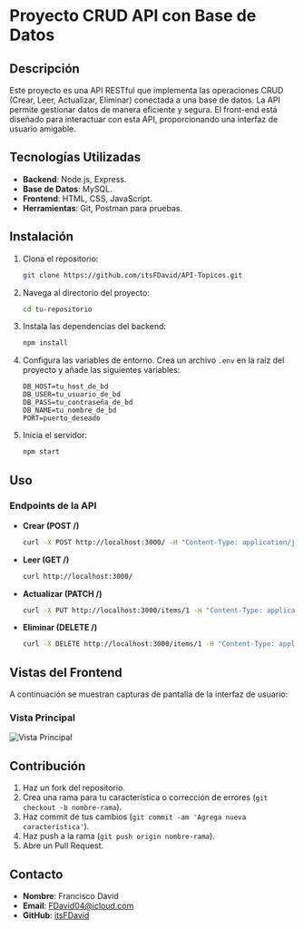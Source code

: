 # Proyecto CRUD API con Base de Datos

## Descripción

Este proyecto es una API RESTful que implementa las operaciones CRUD (Crear, Leer, Actualizar, Eliminar) conectada a una base de datos. La API permite gestionar datos de manera eficiente y segura. El front-end está diseñado para interactuar con esta API, proporcionando una interfaz de usuario amigable.

## Tecnologías Utilizadas

- **Backend**: Node.js, Express.
- **Base de Datos**: MySQL.
- **Frontend**: HTML, CSS, JavaScript.
- **Herramientas**: Git, Postman para pruebas.

## Instalación

1. Clona el repositorio:
    ```bash
    git clone https://github.com/itsFDavid/API-Topicos.git
    ```
2. Navega al directorio del proyecto:
    ```bash
    cd tu-repositorio
    ```
3. Instala las dependencias del backend:
    ```bash
    npm install
    ```
4. Configura las variables de entorno. Crea un archivo `.env` en la raíz del proyecto y añade las siguientes variables:
    ```env
    DB_HOST=tu_host_de_bd
    DB_USER=tu_usuario_de_bd
    DB_PASS=tu_contraseña_de_bd
    DB_NAME=tu_nombre_de_bd
    PORT=puerto_deseado
    ```
5. Inicia el servidor:
    ```bash
    npm start
    ```

## Uso

### Endpoints de la API

- **Crear (POST /)**
    ```bash
    curl -X POST http://localhost:3000/ -H "Content-Type: application/json" -d '{"nombre": "Juan"}'
    ```

- **Leer (GET /)**
    ```bash
    curl http://localhost:3000/
    ```

- **Actualizar (PATCH /)**
    ```bash
    curl -X PUT http://localhost:3000/items/1 -H "Content-Type: application/json" -d '{"nombre": "David", "id": 1}'
    ```

- **Eliminar (DELETE /)**
    ```bash
    curl -X DELETE http://localhost:3000/items/1 -H "Content-Type: application/json" -d '{"id": 1}'
    ```

## Vistas del Frontend

A continuación se muestran capturas de pantalla de la interfaz de usuario:

### Vista Principal
![Vista Principal](imgProject/pageIndex.png)


## Contribución

1. Haz un fork del repositorio.
2. Crea una rama para tu característica o corrección de errores (`git checkout -b nombre-rama`).
3. Haz commit de tus cambios (`git commit -am 'Agrega nueva característica'`).
4. Haz push a la rama (`git push origin nombre-rama`).
5. Abre un Pull Request.


## Contacto

- **Nombre**: Francisco David
- **Email**: FDavid04@icloud.com
- **GitHub**: [itsFDavid](https://github.com/itsFDavid)

